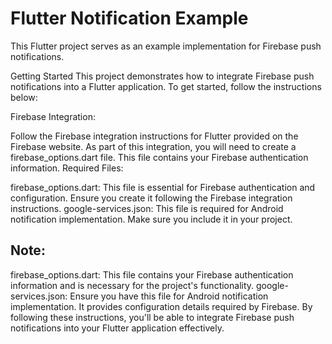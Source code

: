 # Flutter Notification Example
This Flutter project serves as an example implementation for Firebase push notifications.

Getting Started
This project demonstrates how to integrate Firebase push notifications into a Flutter application. To get started, follow the instructions below:

Firebase Integration:

Follow the Firebase integration instructions for Flutter provided on the Firebase website.
As part of this integration, you will need to create a firebase_options.dart file. This file contains your Firebase authentication information.
Required Files:

firebase_options.dart: This file is essential for Firebase authentication and configuration. Ensure you create it following the Firebase integration instructions.
google-services.json: This file is required for Android notification implementation. Make sure you include it in your project.
## Note:
firebase_options.dart: This file contains your Firebase authentication information and is necessary for the project's functionality.
google-services.json: Ensure you have this file for Android notification implementation. It provides configuration details required by Firebase.
By following these instructions, you'll be able to integrate Firebase push notifications into your Flutter application effectively.
